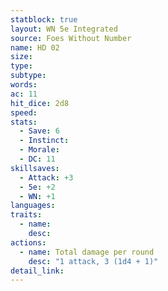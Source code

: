 ```yaml
---
statblock: true
layout: WN 5e Integrated
source: Foes Without Number
name: HD 02
size: 
type: 
subtype: 
words: 
ac: 11
hit_dice: 2d8
speed: 
stats:
  - Save: 6
  - Instinct: 
  - Morale:
  - DC: 11
skillsaves:
  - Attack: +3
  - 5e: +2
  - WN: +1
languages: 
traits:
  - name: 
    desc: 
actions:
  - name: Total damage per round
    desc: "1 attack, 3 (1d4 + 1)"
detail_link: 
---
```


